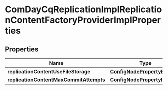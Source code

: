

# ComDayCqReplicationImplReplicationContentFactoryProviderImplProperties

## Properties

Name | Type | Description | Notes
------------ | ------------- | ------------- | -------------
**replicationContentUseFileStorage** | [**ConfigNodePropertyBoolean**](ConfigNodePropertyBoolean.md) |  |  [optional]
**replicationContentMaxCommitAttempts** | [**ConfigNodePropertyInteger**](ConfigNodePropertyInteger.md) |  |  [optional]




